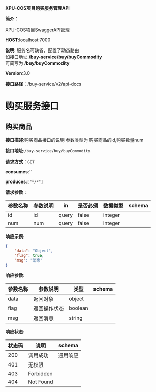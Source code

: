 
**XPU-COS项目购买服务管理API**


**简介**：<p>XPU-COS项目SwaggerAPI管理</p>


**HOST**:localhost:7000


**说明**: 服务名可缺省，配置了动态路由<br/>
如接口地址  **/buy-service/buy/buyCommodity**
</br>
可简写为 **/buy/buyCommodity**


**Version**:3.0

**接口路径**：/buy-service/v2/api-docs


# 购买服务接口

## 购买商品

**接口描述**:购买商品接口的说明
参数类型为 购买商品的id,购买数量num

**接口地址**:`/buy-service/buy/buyCommodity`


**请求方式**：`GET`


**consumes**:``


**produces**:`["*/*"]`



**请求参数**：

| 参数名称         | 参数说明     |     in |  是否必须      |  数据类型  |  schema  |
| ------------ | -------------------------------- |-----------|--------|----|--- |
|id| id  | query | false |integer  |    |
|num| num  | query | false |integer  |    |

**响应示例**:

```json
{
	"data": "Object",
	"flag": true,
	"msg": "消息"
}
```

**响应参数**:


| 参数名称         | 参数说明                             |    类型 |  schema |
| ------------ | -------------------|-------|----------- |
|data| 返回对象  |object  |    |
|flag| 返回操作状态  |boolean  |    |
|msg| 返回消息  |string  |    |





**响应状态**:


| 状态码         | 说明                            |    schema                         |
| ------------ | -------------------------------- |---------------------- |
| 200 | 调用成功  |通用响应|
| 401 | 无权限  ||
| 403 | Forbidden  ||
| 404 | Not Found  ||
